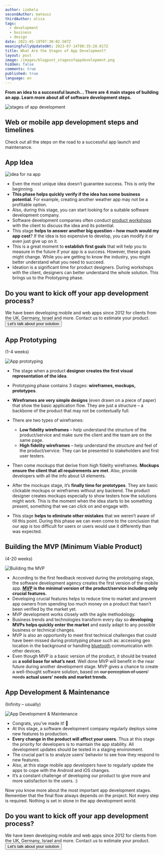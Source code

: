 ```yaml
---
author: izabela
secondAuthor: mateusz
thirdAuthor: alisa
tags:
  - development
  - business
  - design
date: 2021-05-19T07:30:02.507Z
meaningfullyUpdatedAt: 2023-07-14T08:35:20.017Z
title: What Are the Stages of App Development?
layout: post
image: /images/blogpost_stagesofappdevelopment.png
hidden: false
comments: true
published: true
language: en
---
```

**From an idea to a successful launch… There are 4 main stages of building an app. Learn more about all of software development steps.**

<div class="image"><img src="/images/blogpost_stagesofappdevelopment.png" alt="stages of app development" title="undefined"  /> </div>

## Web or mobile app development steps and timelines

Check out all the steps on the road to a successful app launch and maintenance.

## App Idea

![idea for na app](/images/1_idea.png)

* Even the most unique idea doesn’t guarantee success. This is only the beginning.
* **This phase helps quickly verify if the idea has some business potential.** For example, creating another weather app may not be a profitable option.
* Also, during this stage, you can start looking for a suitable software development company.
* Software development companies often conduct [product workshops](/our-areas/product-workshops/) with the client to discuss the idea and its potential.
* This stage **helps to answer another big question – how much would my app cost**? If the idea is too expensive to develop, you can modify it or even just give up on it.
* This is a great moment to **establish first goals** that will help you to measure in the future if your app is a success. However, these goals might change. While you are getting to know the industry, you might better understand what you need to succeed.
* Ideation is a significant time for product designers. During workshops with the client, designers can better understand the whole solution. This brings us to the Prototyping phase.

<div class='block-button'><h2>Do you want to kick off your app development process?</h2><div>We have been developing mobile and web apps since 2012 for clients from the UK, Germany, Israel and more. Contact us to estimate your product.</div><a href="/start-project"><button>Let's talk about your solution</button></a></div>

## App Prototyping

(1-4 weeks)

![App prototyping](/images/2_app_prototyping.png)

* The stage when a product **designer creates the first visual representation of the idea**.
* Prototyping phase contains 3 stages: **wireframes, mockups, prototypes**. 
* **Wireframes are very simple designs** (even drawn on a piece of paper) that show the basic application flow. They are just a structure – a backbone of the product that may not be contextually full.
* There are two types of wireframes:

  * **Low fidelity wireframes** – help understand the structure of the product/service and make sure the client and the team are on the same page.
  * **High fidelity wireframes** – help understand the structure and feel of the product/service. They can be presented to stakeholders and first user testers.  
* Then come mockups that derive from high fidelity wireframes. **Mockups ensure the client that all requirements are met**. Also, provide developers with all the info about UI elements.
* After the mockups stage, it’s **finally time for prototypes**. They are basic clickable mockups or wireframes without any backend. The product designer creates mockups especially to show testers how the solutions might work. This is the moment when the idea starts to be something present, something that we can click on and engage with.
* This stage **helps to eliminate other mistakes** that we weren’t aware of till this point. During this phase we can even come to the conclusion that our app is too difficult for users or users would use it differently than was expected.

## Building the MVP (Minimum Viable Product)

(4-20 weeks)

![Building the MVP](/images/3_mvp.png)

* According to the first feedback received during the prototyping stage, the software development agency creates the first version of the mobile app. **[MVP](/our-areas/mvp-development) is the minimal version of the product/service including only crucial features.**
* Developing crucial features helps to reduce time to market and prevent app owners from spending too much money on a product that hasn’t been verified by the market yet. 
* MVP development works closely with the agile methodology.
* Business trends and technologies transform every day so **developing MVPs helps quickly enter the market** and easily adapt to any possible business or technical changes. 
* MVP is also an opportunity to meet first technical challenges that could have been missed during prototyping phase such as: accessing geo location in the background or handling [bluetooth](/our-areas/bluetooth-development) communication with other devices.
* Even though MVP is a basic version of the product, it should be treated as **a solid base for what’s next**. Well done MVP will benefit in the near future during another development stage. MVP gives a chance to create a well-thought software solution, based on <del>our perception of users’ needs</del> **actual users’ needs and market trends**.

## App Development & Maintenance

(Infinity – usually)

![App Development & Maintenance](/images/4_app_development_-_maintenance.png)

* Congrats, you’ve made it! 🙂
* At this stage, a software development company regularly deploys some new features to production.
* **Every change in the product will affect your users.** Thus at this stage the priority for developers is to maintain the app stability. All development updates should be tested in a staging environment.
* The crucial part is to analyze users’ behavior to see how they respond to new features.
* Also, at this stage mobile app developers have to regularly update the apps to cope with the Android and iOS changes.
* It’s a constant challenge of developing our product to give more and more satisfaction to the users. :)

Now you know more about the most important app development stages. Remember that the final flow always depends on the project. Not every step is required. Nothing is set in stone in the app development world.

<div class='block-button'><h2>Do you want to kick off your app development process?</h2><div>We have been developing mobile and web apps since 2012 for clients from the UK, Germany, Israel and more. Contact us to estimate your product.</div><a href="/start-project"><button>Let's talk about your solution</button></a></div>
